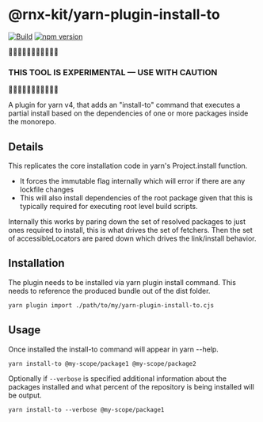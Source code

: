 # @rnx-kit/yarn-plugin-install-to

[![Build](https://github.com/microsoft/rnx-kit/actions/workflows/build.yml/badge.svg)](https://github.com/microsoft/rnx-kit/actions/workflows/build.yml)
[![npm version](https://img.shields.io/npm/v/@rnx-kit/yarn-plugin-install-to)](https://www.npmjs.com/package/@rnx-kit/yarn-plugin-install-to)

🚧🚧🚧🚧🚧🚧🚧🚧🚧🚧🚧

### THIS TOOL IS EXPERIMENTAL — USE WITH CAUTION

🚧🚧🚧🚧🚧🚧🚧🚧🚧🚧🚧

A plugin for yarn v4, that adds an "install-to" command that executes a partial
install based on the dependencies of one or more packages inside the monorepo.

## Details

This replicates the core installation code in yarn's Project.install function.

- It forces the immutable flag internally which will error if there are any
  lockfile changes
- This will also install dependencies of the root package given that this is
  typically required for executing root level build scripts.

Internally this works by paring down the set of resolved packages to just ones
required to install, this is what drives the set of fetchers. Then the set of
accessibleLocators are pared down which drives the link/install behavior.

## Installation

The plugin needs to be installed via yarn plugin install command. This needs to
reference the produced bundle out of the dist folder.

```sh
yarn plugin import ./path/to/my/yarn-plugin-install-to.cjs
```

## Usage

Once installed the install-to command will appear in yarn --help.

`yarn install-to @my-scope/package1 @my-scope/package2`

Optionally if `--verbose` is specified additional information about the packages
installed and what percent of the repository is being installed will be output.

`yarn install-to --verbose @my-scope/package1`
